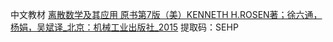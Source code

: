 中文教材 [离散数学及其应用 原书第7版（美）KENNETH H.ROSEN著；徐六通，杨娟，吴斌译_北京：机械工业出版社_2015](https://pan.baidu.com/s/1L9nuJJ344DPZZVYu6Q49bQ) 提取码：SEHP 